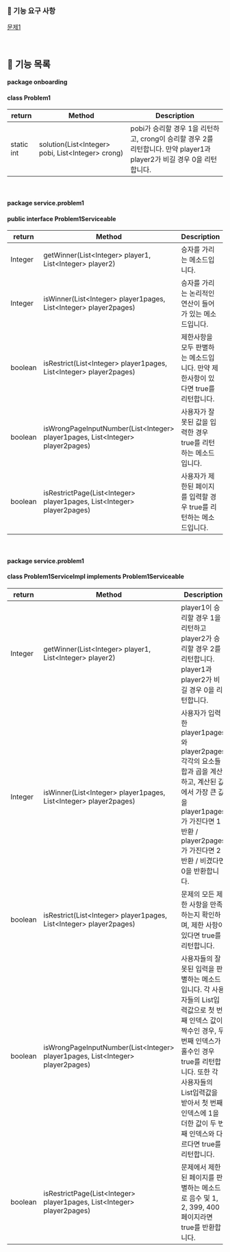 ### 🚀 기능 요구 사항

[문제1](../PROBLEM1.md)

<br>

## 📃 기능 목록

#### package onboarding

#### class Problem1

| return     | Method                                              | Description                                                  |
| ---------- | --------------------------------------------------- | ------------------------------------------------------------ |
| static int | solution(List\<Integer> pobi, List\<Integer> crong) | pobi가 승리할 경우 1을 리턴하고, crong이 승리할 경우 2를 리턴합니다. 만약 player1과 player2가 비길 경우 0을 리턴합니다. |

<br>

#### package service.problem1

#### public interface Problem1Serviceable

| return  | Method                                                       | Description                                                  |
| ------- | ------------------------------------------------------------ | ------------------------------------------------------------ |
| Integer | getWinner(List\<Integer> player1, List\<Integer> player2)    | 승자를 가리는 메소드입니다.                                  |
| Integer | isWinner(List\<Integer> player1pages, List\<Integer> player2pages) | 승자를 가리는 논리적인 연산이 들어가 있는 메소드입니다.      |
| boolean | isRestrict(List\<Integer> player1pages, List\<Integer> player2pages) | 제한사항을 모두 판별하는 메소드입니다. 만약 제한사항이 있다면 true를 리턴합니다. |
| boolean | isWrongPageInputNumber(List\<Integer> player1pages, List\<Integer> player2pages) | 사용자가 잘못된 값을 입력한 경우 true를 리턴하는 메소드입니다. |
| boolean | isRestrictPage(List\<Integer> player1pages, List\<Integer> player2pages) | 사용자가 제한된 페이지를 입력할 경우 true를 리턴하는 메소드입니다. |

<br>

#### package service.problem1

#### class Problem1ServiceImpl implements Problem1Serviceable

| return  | Method                                                       | Description                                                  |
| ------- | ------------------------------------------------------------ | ------------------------------------------------------------ |
| Integer | getWinner(List\<Integer> player1, List\<Integer> player2)    | player1이 승리할 경우 1을 리턴하고 player2가 승리할 경우 2를 리턴합니다. player1과 player2가 비길 경우 0을 리턴합니다. |
| Integer | isWinner(List\<Integer> player1pages, List\<Integer> player2pages) | 사용자가 입력한 player1pages와 player2pages 각각의 요소들 합과 곱을 계산하고, 계산된 값에서 가장 큰 값을 player1pages가 가진다면 1 반환 / player2pages가 가진다면 2반환 / 비겼다면 0을 반환합니다. |
| boolean | isRestrict(List\<Integer> player1pages, List\<Integer> player2pages) | 문제의 모든 제한 사항을 만족하는지 확인하며, 제한 사항이 있다면 true를 리턴합니다. |
| boolean | isWrongPageInputNumber(List\<Integer> player1pages, List\<Integer> player2pages) | 사용자들의 잘못된 입력을 판별하는 메소드입니다. 각 사용자들의 List입력값으로 첫 번째 인덱스 값이 짝수인 경우, 두 번째 인덱스가 홀수인 경우 true를 리턴합니다. 또한 각 사용자들의 List입력값을 받아서 첫 번째 인덱스에 1을 더한 값이 두 번째 인덱스와 다르다면 true를 리턴합니다. |
| boolean | isRestrictPage(List\<Integer> player1pages, List\<Integer> player2pages) | 문제에서 제한된 페이지를 판별하는 메소드로 음수 및 1, 2, 399, 400페이지라면 true를 반환합니다. |

